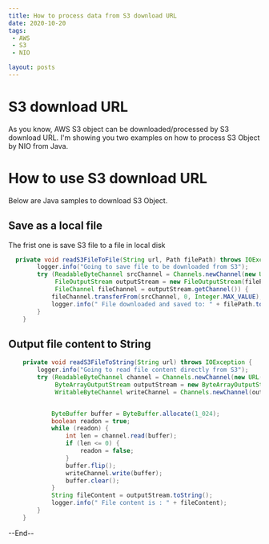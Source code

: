 ```yaml
---
title: How to process data from S3 download URL
date: 2020-10-20
tags:
 - AWS
 - S3
 - NIO

layout: posts
---
```


# S3 download URL
As you know, AWS S3 object can be downloaded/processed by S3 download URL. 
I'm showing you two examples on how to process S3 Object by NIO from Java.

# How to use S3 download URL

Below are Java samples to download S3 Object. 
## Save as a local file
The frist one is save S3 file to a file in local disk
 
```java
  private void readS3FileToFile(String url, Path filePath) throws IOException {
        logger.info("Going to save file to be downloaded from S3");
        try (ReadableByteChannel srcChannel = Channels.newChannel(new URL(url).openStream());
             FileOutputStream outputStream = new FileOutputStream(filePath.toFile());
             FileChannel fileChannel = outputStream.getChannel()) {
            fileChannel.transferFrom(srcChannel, 0, Integer.MAX_VALUE);
            logger.info(" File downloaded and saved to: " + filePath.toString());
        }
    }
```

## Output file content to String

```java
    private void readS3FileToString(String url) throws IOException {
        logger.info("Going to read file content directly from S3");
        try (ReadableByteChannel channel = Channels.newChannel(new URL(url).openStream());
             ByteArrayOutputStream outputStream = new ByteArrayOutputStream();
             WritableByteChannel writeChannel = Channels.newChannel(outputStream)) {


            ByteBuffer buffer = ByteBuffer.allocate(1_024);
            boolean readon = true;
            while (readon) {
                int len = channel.read(buffer);
                if (len <= 0) {
                    readon = false;
                }
                buffer.flip();
                writeChannel.write(buffer);
                buffer.clear();
            }
            String fileContent = outputStream.toString();
            logger.info(" File content is : " + fileContent);
        }
    }
```
--End--
